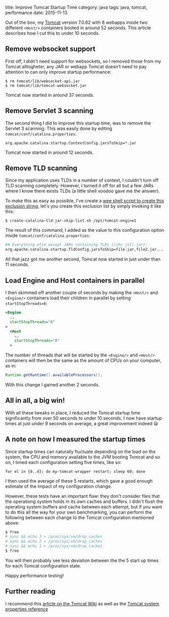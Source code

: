 title: Improve Tomcat Startup Time
category: java
tags: java, tomcat, performance
date: 2015-11-13

Out of the box, my [Tomcat](http://tomcat.apache.org) version 7.0.62
with 8 webapps inside two different `<Host/>` containers booted in around
52 seconds. This article describes how I cut this to under 10 seconds.

<!--
2015-11-16 10:19:45,124 [main] INFO  org.apache.catalina.startup.Catalina- Server startup in 50405 ms
2015-11-16 10:20:49,170 [main] INFO  org.apache.catalina.startup.Catalina- Server startup in 53229 ms
2015-11-16 10:21:47,857 [main] INFO  org.apache.catalina.startup.Catalina- Server startup in 50797 ms
2015-11-16 10:22:51,162 [main] INFO  org.apache.catalina.startup.Catalina- Server startup in 52903 ms
2015-11-16 10:23:48,791 [main] INFO  org.apache.catalina.startup.Catalina- Server startup in 49401 ms
-->

## Remove websocket support

First off, I didn't need support for websockets, so I removed those
from my Tomcat alltogheter, any JAR or webapp Tomcat doesn't need to
pay attention to can only improve startup performance:

```
$ rm tomcat/lib/websocket-api.jar
$ rm tomcat/lib/tomcat-websocket.jar
```

<!--
2015-11-16 10:32:58,503 [main] INFO  org.apache.catalina.startup.Catalina- Server startup in 40902 ms
2015-11-16 10:33:56,121 [main] INFO  org.apache.catalina.startup.Catalina- Server startup in 37408 ms
2015-11-16 10:34:56,702 [main] INFO  org.apache.catalina.startup.Catalina- Server startup in 36803 ms
2015-11-16 10:35:58,811 [main] INFO  org.apache.catalina.startup.Catalina- Server startup in 37752 ms
2015-11-16 10:36:59,415 [main] INFO  org.apache.catalina.startup.Catalina- Server startup in 37209 ms
-->

Tomcat now started in around 37 seconds.

## Remove Servlet 3 scanning
The second thing I did to improve this startup time, was to remove the
Servlet 3 scanning. This was easily done by editing
`tomcat/conf/catalina.properties`:

```
org.apache.catalina.startup.ContextConfig.jarsToSkip=*.jar
```

<!--
2015-11-16 10:49:56,996 [main] INFO  org.apache.catalina.startup.Catalina- Server startup in 10759 ms
2015-11-16 10:50:59,043 [main] INFO  org.apache.catalina.startup.Catalina- Server startup in 11574 ms
2015-11-16 10:52:00,269 [main] INFO  org.apache.catalina.startup.Catalina- Server startup in 11643 ms
2015-11-16 10:53:01,004 [main] INFO  org.apache.catalina.startup.Catalina- Server startup in 11149 ms
2015-11-16 10:54:02,170 [main] INFO  org.apache.catalina.startup.Catalina- Server startup in 11189 ms
-->

Tomcat now started in around 12 seconds.

## Remove TLD scanning

Since my application uses TLDs in a number of context, I couldn't turn
off TLD scanning completely. However, I turned it off for all but a
few JARs where I know there exists TLDs (a little shell voodoo gave me
the answer).

To make this as easy as possible, I've create a
[wee shell script to create this exclusion string](https://github.com/skybert/my-little-friends/blob/master/bash/java/create-catalina-tld-jar-skip-list.sh),
let's you create this exclusion list by simply invoking it like this:

```
$ create-catalina-tld-jar-skip-list.sh /opt/tomcat-engine1
```

The result of this command, I added as the value to this configuration
option inside `tomcat/conf/catalina.properties`:

```bash
## Everything else except JARs containing TLDs (like jstl.jar):
org.apache.catalina.startup.TldConfig.jarsToSkip=file.jar,file2.jar...
```

<!--
2015-11-16 10:55:08,021 [main] INFO  org.apache.catalina.startup.Catalina- Server startup in 11259 ms
2015-11-16 10:56:08,652 [main] INFO  org.apache.catalina.startup.Catalina- Server startup in 10719 ms
2015-11-16 10:57:09,396 [main] INFO  org.apache.catalina.startup.Catalina- Server startup in 10320 ms
2015-11-16 10:58:10,822 [main] INFO  org.apache.catalina.startup.Catalina- Server startup in 10570 ms
2015-11-16 10:59:12,294 [main] INFO  org.apache.catalina.startup.Catalina- Server startup in 10851 ms
-->

All that jazz got me another second, Tomcat now started in just under
than 11 seconds.

## Load Engine and Host containers in parallel

I then skimmed off another couple of seconds by making the `<Host/>`
and `<Engine/>` containers load their children in parallel by setting
`startStopThreads=0`:

```xml
<Engine
  ..
  startStopThreads="0"
>
  <Host
    ..
    startStopThreads="0"
  >
```

The number of threads that will be started by the `<Engine/>` and
`<Host/>` containers will then be the same as the amount of CPUs on
your computer, as in:

```java
Runtime.getRuntime().availableProcessors();
```

With this change I gained another 2 seconds.

<!--
2015-11-16 11:01:11,286 [main] INFO  org.apache.catalina.startup.Catalina- Server startup in 8894 ms
2015-11-16 11:02:12,709 [main] INFO  org.apache.catalina.startup.Catalina- Server startup in 9109 ms
2015-11-16 11:03:13,617 [main] INFO  org.apache.catalina.startup.Catalina- Server startup in 8877 ms
2015-11-16 11:04:14,932 [main] INFO  org.apache.catalina.startup.Catalina- Server startup in 8970 ms
2015-11-16 11:05:17,455 [main] INFO  org.apache.catalina.startup.Catalina- Server startup in 10208 ms
-->

## All in all, a big win!

With all these tweaks in place, I reduced the Tomcat startup time
significantly from over 50 seconds to under 10 seconds. I now have
startup times at just under 9 seconds on average, a great improvement
indeed 😃

## A note on how I measured the startup times

Since startup times can naturally fluctuate depending on the load on
the system, the CPU and memory available to the JVM booting Tomcat and
so on, I timed each configuration setting five times, like so:

```
for el in {0..4}; do my-tomcat-wrapper restart; sleep 60; done
```

I then used the average of these 5 restarts, which gave a good enough
estimate of the impact of my configuration change.

However, these tests have an important flaw: they don't consider files
that the operationg system holds in its own caches and buffers. I
didn't flush the operating system buffers and cache between each
attempt, but if you want to do this all the way for your own
benchmarking, you can perform the following between each change to the
Tomcat configuration mentioned above:

```bash
$ free
# sync && echo 3 > /proc/sys/vm/drop_caches
# sync && echo 2 > /proc/sys/vm/drop_caches
# sync && echo 1 > /proc/sys/vm/drop_caches
$ free
```

You will then probably see less deviation between the the 5 start up
times for each Tomcat configuration state.

Happy performance testing!

## Further reading

I recommend this
[article on the Tomcat Wiki](http://wiki.apache.org/tomcat/HowTo/FasterStartUp)
as well as the [Tomcat system properties reference](
http://tomcat.apache.org/tomcat-7.0-doc/config/systemprops.html)

